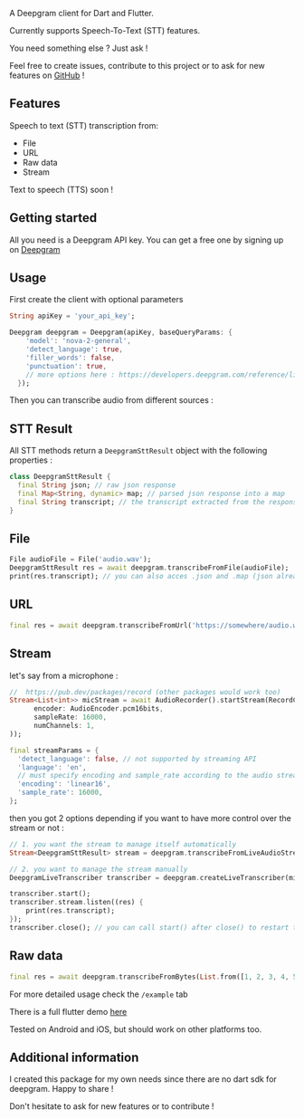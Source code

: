 <!-- 
This README describes the package. If you publish this package to pub.dev,
this README's contents appear on the landing page for your package.

For information about how to write a good package README, see the guide for
[writing package pages](https://dart.dev/guides/libraries/writing-package-pages). 

For general information about developing packages, see the Dart guide for
[creating packages](https://dart.dev/guides/libraries/create-library-packages)
and the Flutter guide for
[developing packages and plugins](https://flutter.dev/developing-packages). 

commands :

dart doc
dart format .
flutter pub publish --dry-run
-->

A Deepgram client for Dart and Flutter. 

Currently supports Speech-To-Text (STT) features.

You need something else ? Just ask !

Feel free to create issues, contribute to this project or to ask for new features on [GitHub](https://github.com/tempo-riz/deepgram_speech_to_text) !


## Features

Speech to text (STT) transcription from:
- File
- URL
- Raw data
- Stream

  
Text to speech (TTS) soon !

## Getting started

All you need is a Deepgram API key. You can get a free one by signing up on [Deepgram](https://www.deepgram.com/)

## Usage

First create the client with optional parameters
```dart
String apiKey = 'your_api_key';

Deepgram deepgram = Deepgram(apiKey, baseQueryParams: {
    'model': 'nova-2-general',
    'detect_language': true,
    'filler_words': false,
    'punctuation': true,
    // more options here : https://developers.deepgram.com/reference/listen-file
  });
```
Then you can transcribe audio from different sources :

## STT Result
All STT methods return a `DeepgramSttResult` object with the following properties : 
```dart
class DeepgramSttResult {
  final String json; // raw json response
  final Map<String, dynamic> map; // parsed json response into a map
  final String transcript; // the transcript extracted from the response
}
```

## File
```dart
File audioFile = File('audio.wav');
DeepgramSttResult res = await deepgram.transcribeFromFile(audioFile);
print(res.transcript); // you can also acces .json and .map (json already parsed)
```

## URL
```dart
final res = await deepgram.transcribeFromUrl('https://somewhere/audio.wav');
```



## Stream
let's say from a microphone :
```dart
//  https://pub.dev/packages/record (other packages would work too)
Stream<List<int>> micStream = await AudioRecorder().startStream(RecordConfig(
      encoder: AudioEncoder.pcm16bits,
      sampleRate: 16000,
      numChannels: 1,
));

final streamParams = {
  'detect_language': false, // not supported by streaming API
  'language': 'en',
  // must specify encoding and sample_rate according to the audio stream
  'encoding': 'linear16',
  'sample_rate': 16000,
};
```
then you got 2 options depending if you want to have more control over the stream or not :
```dart
// 1. you want the stream to manage itself automatically
Stream<DeepgramSttResult> stream = deepgram.transcribeFromLiveAudioStream(micStream, queryParams:streamParams);

// 2. you want to manage the stream manually
DeepgramLiveTranscriber transcriber = deepgram.createLiveTranscriber(micStream, queryParams:streamParams);

transcriber.start();
transcriber.stream.listen((res) {
    print(res.transcript);
});
transcriber.close(); // you can call start() after close() to restart the transcription
```

## Raw data
```dart
final res = await deepgram.transcribeFromBytes(List.from([1, 2, 3, 4, 5]));
```

For more detailed usage check the `/example` tab

There is a full flutter demo [here](https://github.com/tempo-riz/deepgram_speech_to_text/tree/main/example/flutter_example)

Tested on Android and iOS, but should work on other platforms too.



## Additional information

I created this package for my own needs since there are no dart sdk for deepgram. Happy to share !

Don't hesitate to ask for new features or to contribute !

